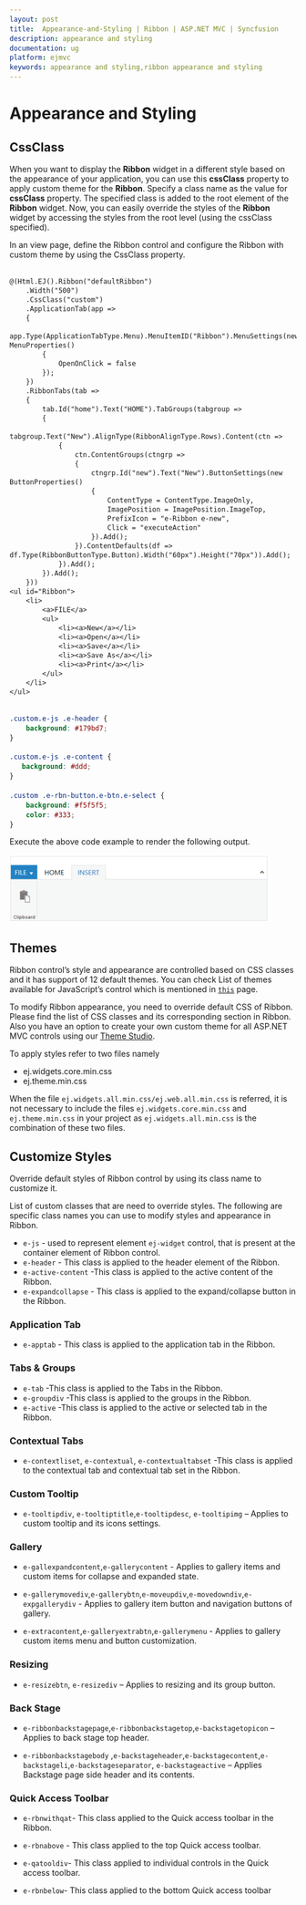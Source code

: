 ```yaml
---
layout: post
title:  Appearance-and-Styling | Ribbon | ASP.NET MVC | Syncfusion
description: appearance and styling
documentation: ug
platform: ejmvc
keywords: appearance and styling,ribbon appearance and styling
---
```


# Appearance and Styling

## CssClass 

When you want to display the **Ribbon** widget in a different style based on the appearance of your application, you can use this **cssClass** property to apply custom theme for the **Ribbon**. Specify a class name as the value for **cssClass** property. The specified class is added to the root element of the **Ribbon** widget. Now, you can easily override the styles of the **Ribbon** widget by accessing the styles from the root level (using the cssClass specified).

In an view page, define the Ribbon control and configure the Ribbon with custom theme by using the CssClass property.

~~~ cshtml

@(Html.EJ().Ribbon("defaultRibbon")
    .Width("500")
    .CssClass("custom")
    .ApplicationTab(app =>
    {
        app.Type(ApplicationTabType.Menu).MenuItemID("Ribbon").MenuSettings(new MenuProperties()
        {
            OpenOnClick = false
        });
    })
    .RibbonTabs(tab =>
    {
        tab.Id("home").Text("HOME").TabGroups(tabgroup =>
        {
            tabgroup.Text("New").AlignType(RibbonAlignType.Rows).Content(ctn =>
            {
                ctn.ContentGroups(ctngrp =>
                {
                    ctngrp.Id("new").Text("New").ButtonSettings(new ButtonProperties()
                    {
                        ContentType = ContentType.ImageOnly,
                        ImagePosition = ImagePosition.ImageTop,
                        PrefixIcon = "e-Ribbon e-new",
                        Click = "executeAction"
                    }).Add();
                }).ContentDefaults(df => df.Type(RibbonButtonType.Button).Width("60px").Height("70px")).Add();
            }).Add();
        }).Add();
    }))
<ul id="Ribbon">
    <li>
        <a>FILE</a>
        <ul>
            <li><a>New</a></li>
            <li><a>Open</a></li>
            <li><a>Save</a></li>
            <li><a>Save As</a></li>
            <li><a>Print</a></li>
        </ul>
    </li>
</ul>

~~~


~~~ css

.custom.e-js .e-header {
    background: #179bd7;
}

.custom.e-js .e-content {
   background: #ddd;
}

.custom .e-rbn-button.e-btn.e-select {
    background: #f5f5f5;
    color: #333;
}

~~~

Execute the above code example to render the following output.

![](Appearance-and-Styling_images/Appearance-and-Styling_img1.png)

## Themes

Ribbon control’s style and appearance are controlled based on CSS classes and it has support of 12 default themes. You can check List of themes available for JavaScript’s control which is mentioned in [`this`](http://help.syncfusion.com/js/theming-in-essential-javascript-components) page.

To modify Ribbon appearance, you need to override default CSS of Ribbon. Please find the list of CSS classes and its corresponding section in Ribbon. Also you have an option to create your own custom theme for all ASP.NET MVC controls using our [Theme Studio](http://js.syncfusion.com/themestudio/# "Theme Studio").

To apply styles refer to two files namely

*	ej.widgets.core.min.css 
*	ej.theme.min.css

When the file `ej.widgets.all.min.css/ej.web.all.min.css` is referred, it is not necessary to include the files `ej.widgets.core.min.css` and `ej.theme.min.css` in your project as `ej.widgets.all.min.css` is the combination of these two files.

## Customize Styles

Override default styles of Ribbon control by using its class name to customize it.

List of custom classes that are need to override styles. The following are specific class names you can use to modify styles and appearance in Ribbon.

*	`e-js` -  used to represent element `ej-widget` control, that is present at the container element of Ribbon control.
*	`e-header` - This class is applied to the header element of the Ribbon.
*	`e-active-content` -This class is applied to the active content of the Ribbon.
*	`e-expandcollapse` - This class is applied to the expand/collapse button in the Ribbon.

### Application Tab

*   `e-apptab` - This class is applied to the application tab in the Ribbon.

### Tabs & Groups

*	`e-tab` -This class is applied to the Tabs in the Ribbon.
*	`e-groupdiv` -This class is applied to the groups in the Ribbon.
*	`e-active` -This class is applied to the active or selected tab in the Ribbon.

### Contextual Tabs

*	`e-contextliset`, `e-contextual`, `e-contextualtabset` -This class is applied to the contextual tab and contextual tab set in the Ribbon.

### Custom Tooltip

*	`e-tooltipdiv`, `e-tooltiptitle`,`e-tooltipdesc`, `e-tooltipimg` – Applies to custom tooltip and its icons settings.

### Gallery

*	`e-gallexpandcontent`,`e-gallerycontent` - Applies  to gallery items and custom items for collapse and expanded state.

*	`e-gallerymovediv`,`e-gallerybtn`,`e-moveupdiv`,`e-movedowndiv`,`e-expgallerydiv` - Applies  to gallery item button and navigation buttons of gallery.

*	`e-extracontent`,`e-galleryextrabtn`,`e-gallerymenu`  - Applies  to gallery custom items menu and button customization.

### Resizing

*	`e-resizebtn`, `e-resizediv` – Applies to resizing and its group button.

### Back Stage

*	`e-ribbonbackstagepage`,`e-ribbonbackstagetop`,`e-backstagetopicon` – Applies to back stage top header.

*	`e-ribbonbackstagebody` ,`e-backstageheader`,`e-backstagecontent`,`e-backstageli`,`e-backstageseparator`, `e-backstageactive` – Applies Backstage page side header and its contents.

### Quick Access Toolbar

*   `e-rbnwithqat`- This class applied to the Quick access toolbar in the Ribbon.

*   `e-rbnabove` - This class applied to the top Quick access toolbar.

*   `e-qatooldiv`- This class applied to individual controls in the Quick access toolbar.

*   `e-rbnbelow`- This class applied to the bottom Quick access toolbar